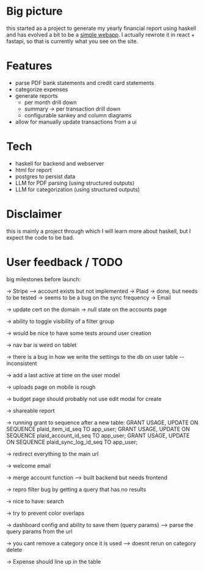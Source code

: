 # Big picture

this started as a project to generate my yearly financial report using haskell
and has evolved a bit to be a [simple webapp](https://myfinancereport.com/).
I actually rewrote it in react + fastapi, so that is currently what you see on the site.

# Features

- parse PDF bank statements and credit card statements
- categorize expenses
- generate reports
  - per month drill down
  - summary -> per transaction drill down
  - configurable sankey and column diagrams
- allow for manually update transactions from a ui

# Tech

- haskell for backend and webserver
- html for report
- postgres to persist data
- LLM for PDF parsing (using structured outputs)
- LLM for categorization (using structured outputs)

# Disclaimer

this is mainly a project through which I will learn more about haskell, but I expect the code to be bad.


# User feedback / TODO

big milestones before launch:

  -> Stripe
  --> account exists but not implemented
  -> Plaid
   -> done, but needs to be tested
   -> seems to be a bug on the sync frequency
  -> Email

-> update cert on the domain
-> null state on the accounts page

-> ability to toggle visibility of a filter group

-> would be nice to have some tests around user creation

-> nav bar is weird on tablet

-> there is a bug in how we write the settings to the db on user table -- inconsistent

-> add a last active at time on the user model

-> uploads page on mobile is rough

-> budget page should probably not use edit modal for create

-> shareable report

-> running grant to sequence after a new table: 
  GRANT USAGE, UPDATE ON SEQUENCE plaid_item_id_seq TO app_user;
  GRANT USAGE, UPDATE ON SEQUENCE plaid_account_id_seq TO app_user;
  GRANT USAGE, UPDATE ON SEQUENCE plaid_sync_log_id_seq TO app_user;

-> redirect everything to the main url

-> welcome email

-> merge account function
--> built backend but needs frontend

-> repro filter bug by getting a query that has no results

-> nice to have: search

-> try to prevent color overlaps

-> dashboard config and ability to save them (query params)
--> parse the query params from the url

-> you cant remove a category once it is used
--> doesnt rerun on category delete

-> Expense should line up in the table



